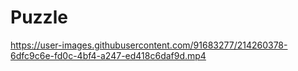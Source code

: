 # Puzzle
https://user-images.githubusercontent.com/91683277/214260378-6dfc9c6e-fd0c-4bf4-a247-ed418c6daf9d.mp4
